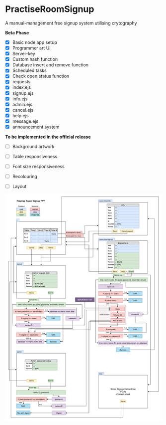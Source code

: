 # PractiseRoomSignup
A manual-management free signup system utilising crytography

**Beta Phase**

- [x] Basic node app setup
- [x] Programmer art UI
- [x] Server-key
- [x] Custom hash function
- [x] Database insert and remove function
- [x] Scheduled tasks
- [x] Check open status function
- [x] requests
- [x] index.ejs
- [x] signup.ejs
- [x] info.ejs
- [x] admin.ejs
- [x] cancel.ejs
- [x] help.ejs
- [x] message.ejs
- [x] announcement system

**To be implemented in the official release**

- [ ] Background artwork
- [ ] Table responsiveness
- [ ] Font size responsiveness
- [ ] Recolouring
- [ ] Layout


![Flow](/PractiseRoomSignupAlphaFlow.png)
